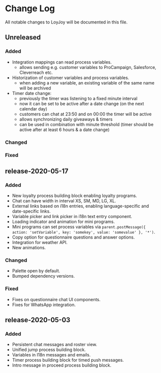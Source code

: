 
# Change Log

All notable changes to LoyJoy will be documented in this file.


## Unreleased

### Added

- Integration mappings can read process variables.
  - allows sending e.g. customer variables to ProCampaign, Salesforce, Cleverreach etc.
- Historization of customer variables and process variables.
  - when adding a new variable, an existing variable of the same name will be archived
- Timer date change:
  - previously the timer was listening to a fixed minute interval
  - now it can be set to be active after a date change (on the next calendar day)
  - customers can chat at 23:50 and on 00:00 the timer will be active
  - allows synchronizing daily giveaways & timers
  - can be used in combination with minute threshold (timer should be active after at least 6 hours & a date change)

### Changed

### Fixed


## release-2020-05-17

### Added

- New loyalty process building block enabling loyalty programs.
- Chat can have width in interval XS, SM, MD, LG, XL.
- External links based on i18n entries, enabling language-specific and date-specific links.
- Variable picker and link picker in i18n text entry component.
- Loading indicator and animation for mini programs.
- Mini programs can set process variables via `parent.postMessage({ action: 'setVariable', key: 'somekey', value: 'somevalue' }, '*')`.
- Copy option for questionnaire questions and answer options.
- Integration for weather API.
- New animations.

### Changed

- Palette open by default.
- Bumped dependency versions.

### Fixed

- Fixes on questionnaire chat UI components.
- Fixes for WhatsApp integration.


## release-2020-05-03

### Added

- Persistent chat messages and roster view.
- Unified jump process building block.
- Variables in I18n messages and emails.
- Timer process building block for timed push messages.
- Intro message in proceed process building block.
